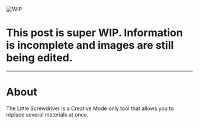 ![WIP](https://user-images.githubusercontent.com/29471180/39798048-47525ca6-5335-11e8-831e-44512823da40.png)

# This post is super WIP. Information is incomplete and images are still being edited. 

***

# About

The Little Screwdriver is a Creative Mode only tool that allows you to replace several materials at once.